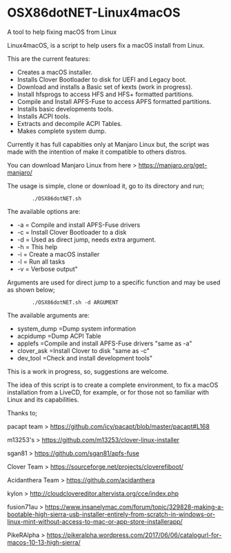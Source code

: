 # OSX86dotNET-Linux4macOS
A tool to help fixing macOS from Linux

Linux4macOS, is a script to help users fix a macOS install from Linux.

This are the current features:

  - Creates a macOS installer.
  - Installs Clover Bootloader to disk for UEFI and Legacy boot.
  - Download and installs a Basic set of kexts (work in progress).
  - Install hfsprogs to access HFS and HFS+ formatted partitions.
  - Compile and Install APFS-Fuse to access APFS formatted partitions.
  - Installs basic developments tools.
  - Installs ACPI tools.
  - Extracts and decompile ACPI Tables.
  - Makes complete system dump.

Currently it has full capabities only at Manjaro Linux but, the script
was made with the intention of make it compatible to others distros.

You can download Manjaro Linux from here > https://manjaro.org/get-manjaro/

The usage is simple, clone or download it, go to its directory and run;


            ./OSX86dotNET.sh


The available options are:

  - -a 				= Compile and install APFS-Fuse drivers
  - -c 				= Install Clover Bootloader to a disk
  - -d 				= Used as direct jump, needs extra argument.
  - -h 				= This help
  - -i 				= Create a macOS installer
  - -l 				= Run all tasks
  - -v 				= Verbose output"
 
Arguments are used for direct jump to a specific function and may be used 
as shown below;


            ./OSX86dotNET.sh -d ARGUMENT


The available arguments are:

  - system_dump			=Dump system information
  - acpidump			=Dump ACPI Table
  - applefs				=Compile and install APFS-Fuse drivers "same as -a"
  - clover_ask			=Install Clover to disk "same as -c"
  - dev_tool			=Check and install development tools"
 
This is a work in progress, so, suggestions are welcome.

The idea of this script is to create a complete environment, to fix
a macOS installation from a LiveCD, for example, or for those not so familiar
with Linux and its capabilities.

Thanks to;

pacapt team > https://github.com/icy/pacapt/blob/master/pacapt#L168

m13253's > https://github.com/m13253/clover-linux-installer

sgan81 > https://github.com/sgan81/apfs-fuse

Clover Team > https://sourceforge.net/projects/cloverefiboot/

Acidanthera Team > https://github.com/acidanthera

kylon > http://cloudclovereditor.altervista.org/cce/index.php

fusion71au > https://www.insanelymac.com/forum/topic/329828-making-a-bootable-high-sierra-usb-installer-entirely-from-scratch-in-windows-or-linux-mint-without-access-to-mac-or-app-store-installerapp/

PikeRAlpha > https://pikeralpha.wordpress.com/2017/06/06/catalogurl-for-macos-10-13-high-sierra/
